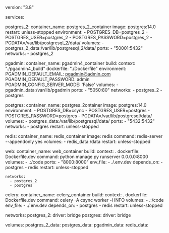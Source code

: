 version: "3.8"

services:

  postgres_2:
    container_name: postgres_2_container
    image: postgres:14.0
    restart: unless-stopped
    environment:
      - POSTGRES_DB=postgres_2
      - POSTGRES_USER=postgres_2
      - POSTGRES_PASSWORD=postgres_2
      - PGDATA=/var/lib/postgresql_2/data/
    volumes:
       - postgres_2_data:/var/lib/postgresql_2/data/
    ports:
      - "50001:5432"
    networks:
      - postgres_2

  pgadmin:
    container_name: pgadmin4_container
    build:
      context: "./pgadmin4_build"
      dockerfile: "./Dockerfile"
    environment:
      PGADMIN_DEFAULT_EMAIL: pgadmin@admin.com
      PGADMIN_DEFAULT_PASSWORD: admin
      PGADMIN_CONFIG_SERVER_MODE: 'False'
    volumes:
       - pgadmin_data:/var/lib/pgadmin
    ports:
      - "5050:80"
    networks:
      - postgres_2
      - postgres

  postgres:
    container_name: postgres_2ontainer
    image: postgres:14.0
    environment:
      - POSTGRES_DB=csync
      - POSTGRES_USER=postgres
      - POSTGRES_PASSWORD=postgres
      - PGDATA=/var/lib/postgresql/data/
    volumes:
      - postgres_data:/var/lib/postgresql/data/
    ports:
      - "5432:5432"
    networks:
      - postgres
    restart: unless-stopped

  redis:
    container_name: redis_container
    image: redis
    command: redis-server --appendonly yes
    volumes:
      - redis_data:/data
    restart: unless-stopped

  web:
    container_name: web_container
    build:
      context: .
      dockerfile: Dockerfile.dev
    command: python manage.py runserver 0.0.0.0:8000
    volumes:
      - .:/code
    ports:
      - "8000:8000"
    env_file:
      - ./.env.dev
    depends_on:
      - postgres
      - redis
    restart: unless-stopped

    networks:
      - postgres_2
      - postgres

  celery:
    container_name: celery_container
    build:
      context: .
      dockerfile: Dockerfile.dev
    command: celery -A csync worker -l INFO
    volumes:
      - .:/code
    env_file:
      - ./.env.dev
    depends_on:
      - postgres
      - redis
    restart: unless-stopped

networks:
  postgres_2:
    driver: bridge
  postgres:
    driver: bridge

volumes:
  postgres_2_data:
  postgres_data:
  pgadmin_data:
  redis_data:

